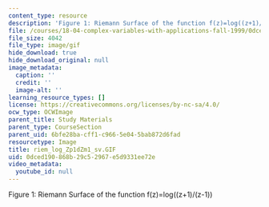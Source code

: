 ```yaml
---
content_type: resource
description: 'Figure 1: Riemann Surface of the function f(z)=log((z+1)/(z-1))'
file: /courses/18-04-complex-variables-with-applications-fall-1999/0dced190868b29c52967e5d9331ee72e_riem_log_Zp1dZm1_sv.GIF
file_size: 4042
file_type: image/gif
hide_download: true
hide_download_original: null
image_metadata:
  caption: ''
  credit: ''
  image-alt: ''
learning_resource_types: []
license: https://creativecommons.org/licenses/by-nc-sa/4.0/
ocw_type: OCWImage
parent_title: Study Materials
parent_type: CourseSection
parent_uid: 6bfe28ba-cff1-c966-5e04-5bab872d6fad
resourcetype: Image
title: riem_log_Zp1dZm1_sv.GIF
uid: 0dced190-868b-29c5-2967-e5d9331ee72e
video_metadata:
  youtube_id: null
---
```

Figure 1: Riemann Surface of the function f(z)=log((z+1)/(z-1))